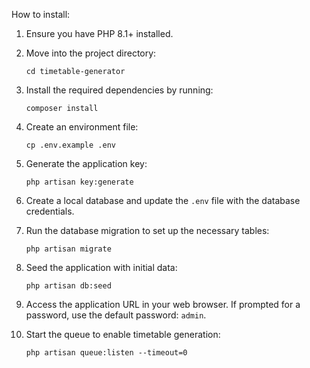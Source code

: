 How to install:

1. Ensure you have PHP 8.1+ installed.

2. Move into the project directory:

   ```
   cd timetable-generator
   ```

3. Install the required dependencies by running:

   ```
   composer install
   ```

4. Create an environment file:

   ```
   cp .env.example .env
   ```

5. Generate the application key:

   ```
   php artisan key:generate
   ```

6. Create a local database and update the `.env` file with the database credentials.

7. Run the database migration to set up the necessary tables:

   ```
   php artisan migrate
   ```

8. Seed the application with initial data:

   ```
   php artisan db:seed
   ```

9. Access the application URL in your web browser. If prompted for a password, use the default password: `admin`.

10. Start the queue to enable timetable generation:

    ```
    php artisan queue:listen --timeout=0
    ```
